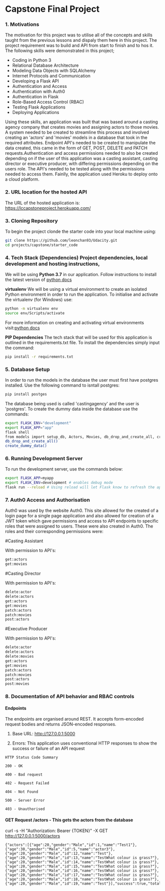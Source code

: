 # Capstone Final Project

### 1. Motivations

The motivation for this project was to utilise all of the concepts and skills taught from the previous lessons and dispaly them here in this project. The project requirement was to build and API from start to finish and to hos it. The following skills were demonstrated in this project;

- Coding in Python 3
- Relational Database Architecture
- Modeling Data Objects with SQLAlchemy
- Internet Protocols and Communication
- Developing a Flask API
- Authentication and Access
- Authentication with Auth0
- Authentication in Flask
- Role-Based Access Control (RBAC)
- Testing Flask Applications
- Deploying Applications

Using these skills, an application was built that was based around a casting agency company that creates movies and assigning actors to those movies. A system needed to be created to streamline this process and involved creating an 'actors' and 'movies' models in a database that took in the required attributes. Endpoint API's needed to be created to manipulate the data created, this came in the form of GET, POST, DELETE and PATCH requests.Authentication and access permissions needed to also be created depending on if the user of this application was a casting assistant, casting director or executive producer, with differing permissions depending on the users role. The API's needed to be tested along with the permissions needed to access them. Fainlly, the application used Heroku to deploy onto a cloud platform. 

### 2. URL location for the hosted API

The URL of the hosted application is: https://lccapstoneproject.herokuapp.com/

### 3. Cloning Repository 

To begin the project clonde the starter code into your local machine using:

```bash
git clone https://github.com/leonchan93/Udacity.git
cd projects/capstone/starter_code 
```

### 4. Tech Stack (Dependencies) Project dependencies, local development and hosting instructions,

We will be using **Python 3.7** in our application. Follow instructions to install the latest version of [python docs](https://docs.python.org/3/using/unix.html#getting-and-installing-the-latest-version-of-python)

**virtualenv** We will be using a virtual environment to create an isolated Python environment in order to run the application. To initialise and activate the virtualenv (for Windows) use:

```bash
python -m virtualenv env
source env/Scripts/activate
```
For more information on creating and activating virtual environments visit:[python docs](https://packaging.python.org/guides/installing-using-pip-and-virtual-environments/)

**PIP Dependencies** The tech stack that will be used for this application is outlined in the requirements.txt file. 
To install the dependencies simply input the command:

```bash
pip install -r requirements.txt
```

### 5. Database Setup

In order to run the models in the database the user must first have postgres installed. Use the following command to isntall postgres:

```bash
pip install postges
```

The database being used is called 'castingagency' and the user is 'postgres'. To create the dummy data inside the database use the commands:

```bash
export FLASK_ENV="development"
export FLASK_APP="app"
flask shell
from models import setup_db, Actors, Movies, db_drop_and_create_all, create_dummy_data
db_drop_and_create_all()
create_dummy_data()
```

### 6. Running Development Server 

To run the development server, use the commands below:

```bash
export FLASK_APP=myapp
export FLASK_ENV=development # enables debug mode
flask run --reload # Using reload will let Flask know to refresh the application everytime a change is made
```

### 7. Auth0 Access and Authorisation

Auth0 was used by the website Auth0. This site allowed for the created of a login page for a single page application and also allowed for creation of a JWT token which gave permissions and access to API endpoints to specific roles that were assigned to users. These were also created in Auth0. The roles and their corresponding permissions were:

#Casting Assistant

With permission to API's:

```bash
get:actors
get:movies
```
#Casting Director

With permission to API's:

```bash
delete:actor	
delete:actors		
get:actors	
get:movies	
patch:actors	
patch:movies	
post:actors
```
#Executive Producer

With permission to API's:

```bash
delete:actor		
delete:actors		
delete:movies		
get:actors		
get:movies		
patch:actors	
patch:movies	
post:actors	
post:movies
```
###  8. Documentation of API behavior and RBAC controls

#### Endpoints

The endpoints are organised around REST.  It accepts form-encoded request bodies and returns JSON-encoded responses.

1. Base URL: http://127.0.0.1:5000

2. Errors: This application  uses conventional HTTP responses to show the success or failure of an API request

```
HTTP Status Code Summary 

200 - OK

400 - Bad request

402 - Request Failed

404 - Not Found 

500 - Server Error 

403 - Unauthorised
```

#### GET Request /actors - This gets the actors from the database

curl -s -H "Authorization: Bearer {TOKEN}" -X GET http://127.0.0.1:5000/actors

```
{"actors":[{"age":20,"gender":"Male","id":1,"name":"Test1"},{"age":30,"gender":"Male","id":5,"name":"actor3"},{"age":20,"gender":"Male","id":12,"name":"Test"},{"age":20,"gender":"Male","id":13,"name":"TestWhat colour is grass?"},{"age":20,"gender":"Male","id":14,"name":"TestWhat colour is grass?"},{"age":20,"gender":"Male","id":15,"name":"TestWhat colour is grass?"},{"age":20,"gender":"Male","id":16,"name":"TestWhat colour is grass?"},{"age":20,"gender":"Male","id":17,"name":"TestWhat colour is grass?"},{"age":20,"gender":"Male","id":18,"name":"TestWhat colour is grass?"},{"age":20,"gender":"Male","id":19,"name":"Test"}],"success":true,"total_actors":46}
```
